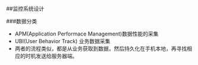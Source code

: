 ##监控系统设计

###数据分类

* APM(Application Performace Management)数据性能的采集
* UBI(User Behavior Track) 业务数据采集
* 两者的流程类似，都是从业务获取到数据，然后持久化在手机本地，再寻找相应的时机发送给服务器端。




